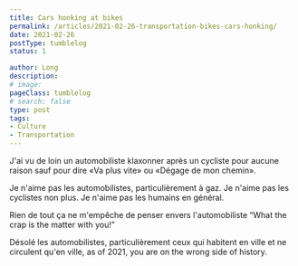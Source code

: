 ```yaml
---
title: Cars honking at bikes
permalink: /articles/2021-02-26-transportation-bikes-cars-honking/
date: 2021-02-26
postType: tumblelog
status: 1

author: Long
description:
# image:
pageClass: tumblelog
# search: false
type: post
tags:
- Culture
- Transportation
---
```


J'ai vu de loin un automobiliste klaxonner après un cycliste pour aucune raison sauf pour dire «Va plus vite» ou «Dégage de mon chemin».

Je n'aime pas les automobilistes, particulièrement à gaz. Je n'aime pas les cyclistes non plus. Je n'aime pas les humains en général.

Rien de tout ça ne m'empêche de penser envers l'automobiliste “What the crap is the matter with you!”

Désolé les automobilistes, particulièrement ceux qui habitent en ville et ne circulent qu'en ville, as of 2021, you are on the wrong side of history.
